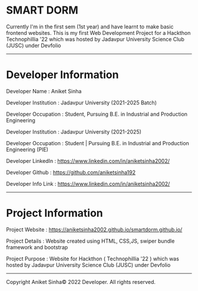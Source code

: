 # SMART DORM

Currently I'm in the first sem (1st year) and have learnt to make basic frontend websites. 
This is my first Web Development Project for a Hackthon Technophillia '22 which was hosted by Jadavpur University Science Club (JUSC) under Devfolio
__________________________________________________________________________________________________________________________

# Developer Information

Developer Name :          Aniket Sinha


Developer Institution :   Jadavpur University (2021-2025 Batch)

Developer Occupation :    Student, Pursuing B.E. in Industrial and Production Engineering

Developer Institution :   Jadavpur University (2021-2025)

Developer Occupation :    Student | Pursuing B.E. in Industrial and Production Engineering (PIE)

Developer LinkedIn :      https://www.linkedin.com/in/aniketsinha2002/

Developer Github :        https://github.com/aniketsinha192

Developer Info Link :     https://www.linkedin.com/in/aniketsinha2002/

_____________________________________________________________________________________________________________________________

# Project Information

Project Website :         https://aniketsinha2002.github.io/smartdorm.github.io/

Project Details :         Website created using HTML, CSS,JS, swiper bundle framework and bootstrap

Project Purpose :         Website for Hackthon ( Technophillia '22  )  which was hosted by Jadavpur University Science Club (JUSC) under Devfolio

________________________________________________________________________________________________________________________________

Copyright Aniket Sinha© 2022 Developer. All rights reserved.
